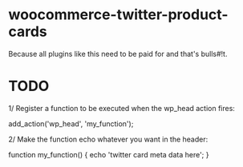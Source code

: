 woocommerce-twitter-product-cards
=================================

Because all plugins like this need to be paid for and that's bulls#!t.

TODO
====
1/ Register a function to be executed when the wp_head action fires:

add_action('wp_head', 'my_function');

2/ Make the function echo whatever you want in the header:

function my_function()
{
echo 'twitter card meta data here';
}
